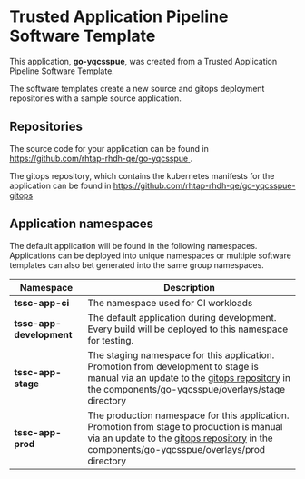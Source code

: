 # Trusted Application Pipeline Software Template

This application, **go-yqcsspue**, was created from a Trusted Application Pipeline Software Template.

The software templates create a new source and gitops deployment repositories with a sample source application. 

## Repositories

The source code for your application can be found in [https://github.com/rhtap-rhdh-qe/go-yqcsspue ](https://github.com/rhtap-rhdh-qe/go-yqcsspue ).
 
The gitops repository, which contains the kubernetes manifests for the application can be found in 
[https://github.com/rhtap-rhdh-qe/go-yqcsspue-gitops ](https://github.com/rhtap-rhdh-qe/go-yqcsspue-gitops ) 

## Application namespaces 

The default application will be found in the following namespaces. Applications can be deployed into unique namespaces or multiple software templates can also bet generated into the same group namespaces.  

|  Namespace   |  Description   |  
| -------- | -------- |
| **tssc-app-ci** | The namespace used for CI workloads |
| **tssc-app-development** | The default application during development. Every build will be deployed to this namespace for testing. |
| **tssc-app-stage** | The staging namespace for this application. Promotion from development to stage is manual via an update to the [gitops repository](https://github.com/rhtap-rhdh-qe/go-yqcsspue-gitops ) in the components/go-yqcsspue/overlays/stage directory |
| **tssc-app-prod** | The production namespace for this application. Promotion from stage to production is manual via an update to the [gitops repository](https://github.com/rhtap-rhdh-qe/go-yqcsspue-gitops ) in the components/go-yqcsspue/overlays/prod directory |